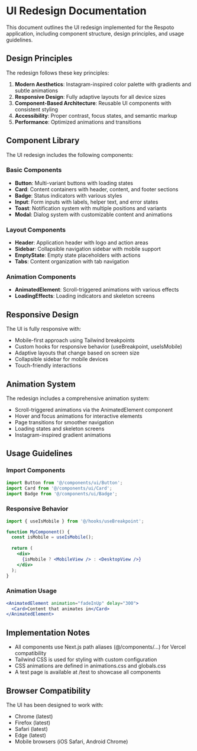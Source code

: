 # UI Redesign Documentation

This document outlines the UI redesign implemented for the Respoto application, including component structure, design principles, and usage guidelines.

## Design Principles

The redesign follows these key principles:

1. **Modern Aesthetics**: Instagram-inspired color palette with gradients and subtle animations
2. **Responsive Design**: Fully adaptive layouts for all device sizes
3. **Component-Based Architecture**: Reusable UI components with consistent styling
4. **Accessibility**: Proper contrast, focus states, and semantic markup
5. **Performance**: Optimized animations and transitions

## Component Library

The UI redesign includes the following components:

### Basic Components
- **Button**: Multi-variant buttons with loading states
- **Card**: Content containers with header, content, and footer sections
- **Badge**: Status indicators with various styles
- **Input**: Form inputs with labels, helper text, and error states
- **Toast**: Notification system with multiple positions and variants
- **Modal**: Dialog system with customizable content and animations

### Layout Components
- **Header**: Application header with logo and action areas
- **Sidebar**: Collapsible navigation sidebar with mobile support
- **EmptyState**: Empty state placeholders with actions
- **Tabs**: Content organization with tab navigation

### Animation Components
- **AnimatedElement**: Scroll-triggered animations with various effects
- **LoadingEffects**: Loading indicators and skeleton screens

## Responsive Design

The UI is fully responsive with:
- Mobile-first approach using Tailwind breakpoints
- Custom hooks for responsive behavior (useBreakpoint, useIsMobile)
- Adaptive layouts that change based on screen size
- Collapsible sidebar for mobile devices
- Touch-friendly interactions

## Animation System

The redesign includes a comprehensive animation system:
- Scroll-triggered animations via the AnimatedElement component
- Hover and focus animations for interactive elements
- Page transitions for smoother navigation
- Loading states and skeleton screens
- Instagram-inspired gradient animations

## Usage Guidelines

### Import Components
```jsx
import Button from '@/components/ui/Button';
import Card from '@/components/ui/Card';
import Badge from '@/components/ui/Badge';
```

### Responsive Behavior
```jsx
import { useIsMobile } from '@/hooks/useBreakpoint';

function MyComponent() {
  const isMobile = useIsMobile();
  
  return (
    <div>
      {isMobile ? <MobileView /> : <DesktopView />}
    </div>
  );
}
```

### Animation Usage
```jsx
<AnimatedElement animation="fadeInUp" delay="300">
  <Card>Content that animates in</Card>
</AnimatedElement>
```

## Implementation Notes

- All components use Next.js path aliases (@/components/...) for Vercel compatibility
- Tailwind CSS is used for styling with custom configuration
- CSS animations are defined in animations.css and globals.css
- A test page is available at /test to showcase all components

## Browser Compatibility

The UI has been designed to work with:
- Chrome (latest)
- Firefox (latest)
- Safari (latest)
- Edge (latest)
- Mobile browsers (iOS Safari, Android Chrome)
